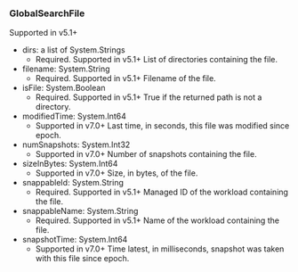 ### GlobalSearchFile
Supported in v5.1+

- dirs: a list of System.Strings
  - Required. Supported in v5.1+
  List of directories containing the file.
- filename: System.String
  - Required. Supported in v5.1+
  Filename of the file.
- isFile: System.Boolean
  - Required. Supported in v5.1+
  True if the returned path is not a directory.
- modifiedTime: System.Int64
  - Supported in v7.0+
  Last time, in seconds, this file was modified since epoch.
- numSnapshots: System.Int32
  - Supported in v7.0+
  Number of snapshots containing the file.
- sizeInBytes: System.Int64
  - Supported in v7.0+
  Size, in bytes, of the file.
- snappableId: System.String
  - Required. Supported in v5.1+ Managed ID of the workload containing the file.
- snappableName: System.String
  - Required. Supported in v5.1+ Name of the workload containing the file.
- snapshotTime: System.Int64
  - Supported in v7.0+
  Time latest, in milliseconds, snapshot was taken with this file since epoch.
